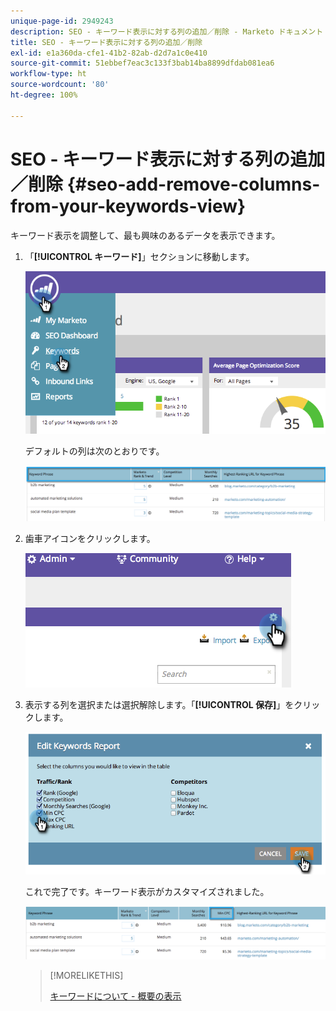 ```yaml
---
unique-page-id: 2949243
description: SEO - キーワード表示に対する列の追加／削除 - Marketo ドキュメント - 製品ドキュメント
title: SEO - キーワード表示に対する列の追加／削除
exl-id: e1a360da-cfe1-41b2-82ab-d2d7a1c0e410
source-git-commit: 51ebbef7eac3c133f3bab14ba8899dfdab081ea6
workflow-type: ht
source-wordcount: '80'
ht-degree: 100%

---
```


# SEO - キーワード表示に対する列の追加／削除 {#seo-add-remove-columns-from-your-keywords-view}

キーワード表示を調整して、最も興味のあるデータを表示できます。

1. 「**[!UICONTROL キーワード]**」セクションに移動します。

   ![](assets/image2014-9-18-13-3a37-3a31.png)

   デフォルトの列は次のとおりです。

   ![](assets/image2014-9-18-13-3a37-3a36.png)

1. 歯車アイコンをクリックします。

   ![](assets/image2014-9-18-13-3a37-3a39.png)

1. 表示する列を選択または選択解除します。「**[!UICONTROL 保存]**」をクリックします。

   ![](assets/image2014-9-18-13-3a37-3a42.png)

   これで完了です。キーワード表示がカスタマイズされました。

   ![](assets/image2014-9-18-13-3a37-3a46.png)

   >[!MORELIKETHIS]
   >
   >[キーワードについて - 概要の表示](/help/marketo/product-docs/additional-apps/seo/keywords/seo-understanding-keywords.md)

